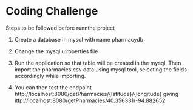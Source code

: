 # Coding Challenge

Steps to be followed before runnthe project

1. Create a database in mysql with name pharmacydb 

2. Change the mysql u:roperties file

3. Run the application so that table will be created in the mysql. Then import the pharmacies.csv data using mysql tool, selecting the fields accordingly while importing.

4. You can then test the endpoint http://localhost:8080/getPharmacies/{latitude}/{longitude} giving ittp://localhost:8080/getPharmacies/40.356331/-94.882652
